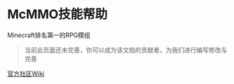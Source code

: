 # McMMO技能帮助
Minecraft排名第一的RPG模组

> 当前此页面还未完善，你可以成为该文档的贡献者，为我们进行编写修改与完善

[官方社区Wiki](https://wiki.mcmmo.org/)